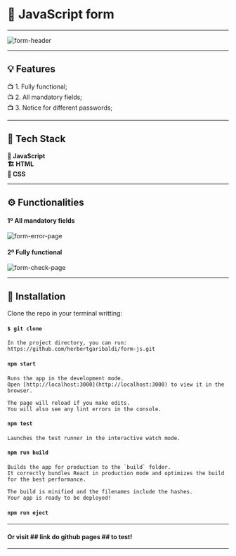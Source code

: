 # :memo: JavaScript form

---

![form-header](https://user-images.githubusercontent.com/107329000/173891235-ec6b7512-324e-4150-904a-b89f67f9e503.png)

---

## :bulb: Features

:tv: 1. Fully functional; <br>
:tv: 2. All mandatory fields; <br>
:tv: 3. Notice for different passwords; <br>

---

## :hammer: Tech Stack

**:ledger: JavaScript** <br>
**:building_construction: HTML** <br>
**:art: CSS** <br>

---

## :gear: Functionalities

#### 1º All mandatory fields

![form-error-page](https://user-images.githubusercontent.com/107329000/173892252-22a67b28-f3a7-47b1-a15f-cdbf1656ed0b.png)

#### 2º Fully functional

![form-check-page](https://user-images.githubusercontent.com/107329000/173892341-37ccf671-50cc-401e-a3ee-6d7bd8a6cc59.png)

---

## :open_book: Installation

Clone the repo in your terminal writting:

#### `$ git clone `

    In the project directory, you can run: https://github.com/herbertgaribaldi/form-js.git

#### `npm start`

    Runs the app in the development mode.
    Open [http://localhost:3000](http://localhost:3000) to view it in the browser.

    The page will reload if you make edits.
    You will also see any lint errors in the console.

#### `npm test`

    Launches the test runner in the interactive watch mode.

#### `npm run build`

    Builds the app for production to the `build` folder.
    It correctly bundles React in production mode and optimizes the build for the best performance.

    The build is minified and the filenames include the hashes.
    Your app is ready to be deployed!

#### `npm run eject`

---

#### Or visit ## link do github pages ## to test!

---
